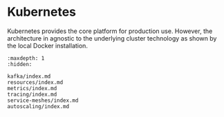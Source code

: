 # Kubernetes

Kubernetes provides the core platform for production use. However, the architecture in agnostic to the underlying cluster technology as shown by the local Docker installation.

```{toctree}
:maxdepth: 1
:hidden:

kafka/index.md
resources/index.md
metrics/index.md
tracing/index.md
service-meshes/index.md
autoscaling/index.md
```
